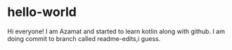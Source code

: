 # hello-world

Hi everyone!
I am Azamat and started to learn kotlin along with github.
I am doing commit to branch called readme-edits,i guess.

